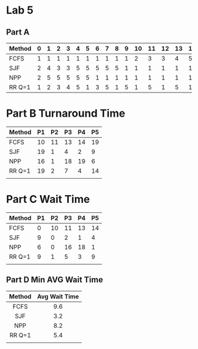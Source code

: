 # Lab 5

## Part A

| Method |  0   | 1    | 2    | 3    | 4    | 5    | 6    | 7    | 8    | 9    | 10   | 11   | 12   | 13   | 14   | 15   | 16   | 17   | 18   |
| ------ | :--: | ---- | ---- | ---- | ---- | ---- | ---- | ---- | ---- | ---- | ---- | ---- | ---- | ---- | ---- | ---- | ---- | ---- | ---- |
| FCFS   |  1   | 1    | 1    | 1    | 1    | 1    | 1    | 1    | 1    | 1    | 2    | 3    | 3    | 4    | 5    | 5    | 5    | 5    | 5    |
| SJF    |  2   | 4    | 3    | 3    | 5    | 5    | 5    | 5    | 5    | 1    | 1    | 1    | 1    | 1    | 1    | 1    | 1    | 1    | 1    |
| NPP    |  2   | 5    | 5    | 5    | 5    | 5    | 1    | 1    | 1    | 1    | 1    | 1    | 1    | 1    | 1    | 1    | 3    | 3    | 4    |
| RR Q=1 |  1   | 2    | 3    | 4    | 5    | 1    | 3    | 5    | 1    | 5    | 1    | 5    | 1    | 5    | 1    | 1    | 1    | 1    | 1    |

# Part B Turnaround Time

| Method | P1   | P2   | P3   | P4   | P5   |
| ------ | ---- | ---- | ---- | ---- | ---- |
| FCFS   | 10   | 11   | 13   | 14   | 19   |
| SJF    | 19   | 1    | 4    | 2    | 9    |
| NPP    | 16   | 1    | 18   | 19   | 6    |
| RR Q=1 | 19   | 2    | 7    | 4    | 14   |
|        |      |      |      |      |      |

# Part C Wait Time

| Method | P1   | P2   | P3   | P4   | P5   |
| ------ | ---- | ---- | ---- | ---- | ---- |
| FCFS   | 0    | 10   | 11   | 13   | 14   |
| SJF    | 9    | 0    | 2    | 1    | 4    |
| NPP    | 6    | 0    | 16   | 18   | 1    |
| RR Q=1 | 9    | 1    | 5    | 3    | 9    |
|        |      |      |      |      |      |

## Part D Min AVG Wait Time

| Method | Avg Wait Time |
| :----: | :-----------: |
|  FCFS  |      9.6      |
|  SJF   |      3.2      |
|  NPP   |      8.2      |
| RR Q=1 |      5.4      |
|        |               |

